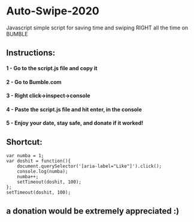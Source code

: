 # Auto-Swipe-2020

Javascript simple script for saving time and swiping RIGHT all the time on BUMBLE

## Instructions: 

#### 1 - Go to the script.js file and copy it

#### 2 - Go to Bumble.com

#### 3 - Right click->inspect->console

#### 4 - Paste the script.js file and hit enter, in the console

#### 5 - Enjoy your date, stay safe, and donate if it worked!


## Shortcut: 

``` 
var numba = 1;
var doshit = function(){
    document.querySelector('[aria-label="Like"]').click();
    console.log(numba);
    numba++;
    setTimeout(doshit, 100);
};
setTimeout(doshit, 100);
```


##  a donation would be extremely appreciated :)
